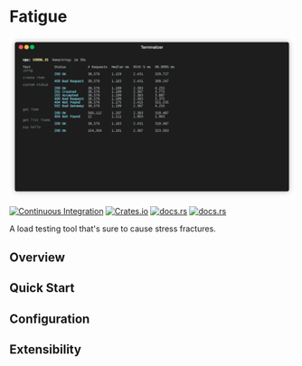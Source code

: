 # Fatigue
![Demo](./docs/demo.gif)

[![Continuous Integration][ci-badge]][ci-url]
[![Crates.io][crates-badge]][crates-url]
[![docs.rs][docs-badge]][docs-url]
[![docs.rs][license-badge]][license-url]

[ci-badge]: https://github.com/pdylanross/fatigue/actions/workflows/ci.yaml/badge.svg
[ci-url]: https://github.com/pdylanross/fatigue/actions/workflows/ci.yam
[docs-badge]: https://img.shields.io/docsrs/libfatigue
[docs-url]: https://docs.rs/libfatigue/latest/libfatigue/
[crates-badge]: https://img.shields.io/crates/v/libfatigue.svg
[crates-url]: https://crates.io/crates/tokio
[license-badge]: https://img.shields.io/crates/l/libfatigue
[license-url]: https://github.com/pdylanross/fatigue/blob/main/LICENSE

A load testing tool that's sure to cause stress fractures.


## Overview

## Quick Start

## Configuration

## Extensibility

